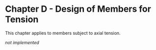 # Chapter D - Design of Members for Tension

This chapter applies to members subject to axial tension.

*not implemented*
